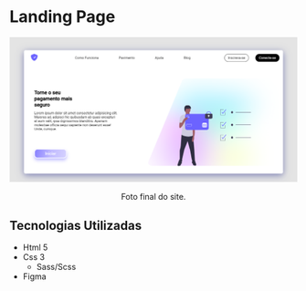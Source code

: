 # Landing Page

<div>

<img src="assets/Foto_Final.png">

<p align="center">Foto final do site.</p>
</div>

## Tecnologias Utilizadas

- Html 5
- Css 3
  -  Sass/Scss
- Figma



